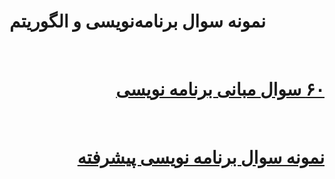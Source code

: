 # نمونه سوال برنامه‌نویسی و الگوریتم
<br>
<div dir="rtl">
<h1>
<a href="https://github.com/EnAnsari/bcp1401/blob/main/more-question/60-question.md">۶۰ سوال مبانی برنامه نویسی</a>
</h1>
<br>
<h1>
<a href="https://github.com/EnAnsari/bcp1401/blob/main/more-question/adv.md">نمونه سوال برنامه نویسی پیشرفته</a>
</h1>
</div>
